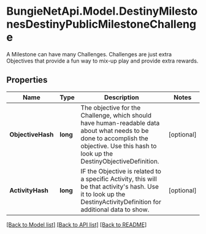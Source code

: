 # BungieNetApi.Model.DestinyMilestonesDestinyPublicMilestoneChallenge
A Milestone can have many Challenges. Challenges are just extra Objectives that provide a fun way to mix-up play and provide extra rewards.
## Properties

Name | Type | Description | Notes
------------ | ------------- | ------------- | -------------
**ObjectiveHash** | **long** | The objective for the Challenge, which should have human-readable data about what needs to be done to accomplish the objective. Use this hash to look up the DestinyObjectiveDefinition. | [optional] 
**ActivityHash** | **long** | IF the Objective is related to a specific Activity, this will be that activity&#39;s hash. Use it to look up the DestinyActivityDefinition for additional data to show. | [optional] 

[[Back to Model list]](../README.md#documentation-for-models) [[Back to API list]](../README.md#documentation-for-api-endpoints) [[Back to README]](../README.md)

